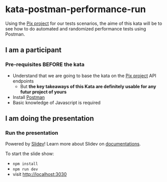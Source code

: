 # kata-postman-performance-run

Using the [Pix project](https://github.com/1024pix/pix/) for our tests scenarios, the aime of this kata will be to see how to do automated and randomized performance tests using Postman.

## I am a participant

### Pre-requisites BEFORE the kata

* Understand that we are going to base the kata on the [Pix project](https://github.com/1024pix/pix/) API endpoints
  * But **the key takeaways of this Kata are definitely usable for any futur project of yours**
* Install [Postman](https://www.postman.com/)
* Basic knowledge of Javascript is required

## I am doing the presentation

### Run the presentation

Powered by [Slidev](https://github.com/slidevjs/slidev)!
Learn more about Slidev on [documentations](https://sli.dev/).

To start the slide show:

* `npm install`
* `npm run dev`
* visit [http://localhost:3030](http://localhost:3030)

